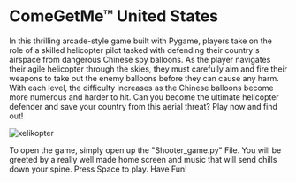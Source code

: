 # ComeGetMe™ United States
In this thrilling arcade-style game built with Pygame, players take on the role of a skilled helicopter pilot tasked with defending their country's airspace from dangerous Chinese spy balloons. As the player navigates their agile helicopter through the skies, they must carefully aim and fire their weapons to take out the enemy balloons before they can cause any harm. With each level, the difficulty increases as the Chinese balloons become more numerous and harder to hit. Can you become the ultimate helicopter defender and save your country from this aerial threat? Play now and find out!

![xelikopter](https://user-images.githubusercontent.com/106014753/229339200-280aeaeb-6f6f-40b0-ade8-d9ab7b83eb37.png)

To open the game, simply open up the "Shooter_game.py" File.
You will be greeted by a really well made home screen and music that will send chills down your spine.
Press Space to play.
Have Fun!
